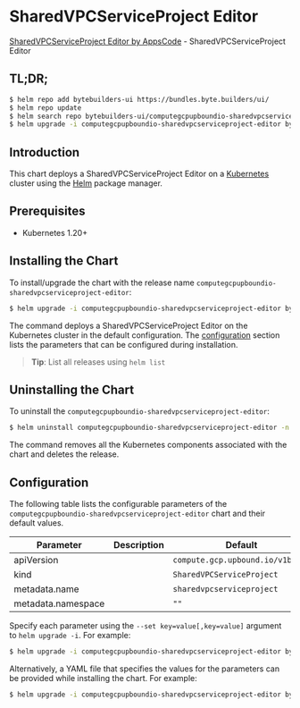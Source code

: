 # SharedVPCServiceProject Editor

[SharedVPCServiceProject Editor by AppsCode](https://byte.builders) - SharedVPCServiceProject Editor

## TL;DR;

```bash
$ helm repo add bytebuilders-ui https://bundles.byte.builders/ui/
$ helm repo update
$ helm search repo bytebuilders-ui/computegcpupboundio-sharedvpcserviceproject-editor --version=v0.4.18
$ helm upgrade -i computegcpupboundio-sharedvpcserviceproject-editor bytebuilders-ui/computegcpupboundio-sharedvpcserviceproject-editor -n default --create-namespace --version=v0.4.18
```

## Introduction

This chart deploys a SharedVPCServiceProject Editor on a [Kubernetes](http://kubernetes.io) cluster using the [Helm](https://helm.sh) package manager.

## Prerequisites

- Kubernetes 1.20+

## Installing the Chart

To install/upgrade the chart with the release name `computegcpupboundio-sharedvpcserviceproject-editor`:

```bash
$ helm upgrade -i computegcpupboundio-sharedvpcserviceproject-editor bytebuilders-ui/computegcpupboundio-sharedvpcserviceproject-editor -n default --create-namespace --version=v0.4.18
```

The command deploys a SharedVPCServiceProject Editor on the Kubernetes cluster in the default configuration. The [configuration](#configuration) section lists the parameters that can be configured during installation.

> **Tip**: List all releases using `helm list`

## Uninstalling the Chart

To uninstall the `computegcpupboundio-sharedvpcserviceproject-editor`:

```bash
$ helm uninstall computegcpupboundio-sharedvpcserviceproject-editor -n default
```

The command removes all the Kubernetes components associated with the chart and deletes the release.

## Configuration

The following table lists the configurable parameters of the `computegcpupboundio-sharedvpcserviceproject-editor` chart and their default values.

|     Parameter      | Description |                   Default                   |
|--------------------|-------------|---------------------------------------------|
| apiVersion         |             | <code>compute.gcp.upbound.io/v1beta1</code> |
| kind               |             | <code>SharedVPCServiceProject</code>        |
| metadata.name      |             | <code>sharedvpcserviceproject</code>        |
| metadata.namespace |             | <code>""</code>                             |


Specify each parameter using the `--set key=value[,key=value]` argument to `helm upgrade -i`. For example:

```bash
$ helm upgrade -i computegcpupboundio-sharedvpcserviceproject-editor bytebuilders-ui/computegcpupboundio-sharedvpcserviceproject-editor -n default --create-namespace --version=v0.4.18 --set apiVersion=compute.gcp.upbound.io/v1beta1
```

Alternatively, a YAML file that specifies the values for the parameters can be provided while
installing the chart. For example:

```bash
$ helm upgrade -i computegcpupboundio-sharedvpcserviceproject-editor bytebuilders-ui/computegcpupboundio-sharedvpcserviceproject-editor -n default --create-namespace --version=v0.4.18 --values values.yaml
```
